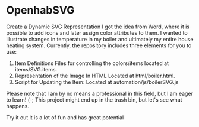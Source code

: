 # OpenhabSVG
Create a Dynamic SVG Representation
I got the idea from Word, where it is possible to add icons and later assign color attributes to them. I wanted to illustrate changes in temperature in my boiler and ultimately my entire house heating system. Currently, the repository includes three elements for you to use:

1) Item Definitions
   Files for controlling the colors/items located at items/SVG.items.
3) Representation of the Image In HTML
   Located at html/boiler.html.
3) Script for Updating the Item:
   Located at automation/js/boilerSVG.js

Please note that I am by no means a professional in this field, but I am eager to learn! (-; This project might end up in the trash bin, but let's see what happens.

Try it out it is a lot of fun and has great potential
